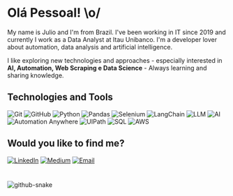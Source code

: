 # Olá Pessoal! \o/
 My name is Julio and I'm from Brazil. I've been working in IT since 2019 and currently I work as a Data Analyst at Itau Unibanco.
 I'm a developer lover about automation, data analysis and artificial intelligence.

 I like exploring new technologies and approaches - especially interested in **AI, Automation, Web Scraping e Data Science** - Always learning and sharing knowledge.
 ## Technologies and Tools
 ![Git](https://img.shields.io/badge/-Git-05122A?style=flat&logo=git)
 ![GitHub](https://img.shields.io/badge/-GitHub-05122A?style=flat&logo=github)
 ![Python](https://img.shields.io/badge/-Python-05122A?style=flat&logo=python)
 ![Pandas](https://img.shields.io/badge/-Pandas-05122A?style=flat&logo=pandas)
 ![Selenium](https://img.shields.io/badge/-Selenium-05122A?style=flat&logo=selenium)
 ![LangChain](https://img.shields.io/badge/-LangChain-05122A?style=flat&logo=chainlink)
 ![LLM](https://img.shields.io/badge/-LLM-05122A?style=flat&logo=openai)
 ![AI](https://img.shields.io/badge/-IA-05122A?style=flat&logo=openai)
 ![Automation Anywhere](https://img.shields.io/badge/-Automation%20Anywhere-05122A?style=flat&logo=automationanywhere)
 ![UIPath](https://img.shields.io/badge/-UiPath-05122A?style=flat&logo=uipath)
 ![SQL](https://img.shields.io/badge/-SQL-05122A?style=flat&logo=mysql)
 ![AWS](https://img.shields.io/badge/-AWS-05122A?style=flat&logo=amazonaws)
 
 ## Would you like to find me?
 [![LinkedIn](https://img.shields.io/badge/-LinkedIn-05122A?style=flat&logo=linkedin)](https://www.linkedin.com/in/jcesarbalduino/)
 [![Medium](https://img.shields.io/badge/-Medium-05122A?style=flat&logo=medium)](https://medium.com/@JCesarBalduino)
 [![Email](https://img.shields.io/badge/-Email-05122A?style=flat&logo=gmail)](mailto:jsilva.cesarbs@gmail.com)

 #

<picture>
  <source media="(prefers-color-scheme: dark)" srcset="github-snake-dark.svg" />
  <source media="(prefers-color-scheme: light)" srcset="github-snake.svg" />
  <img alt="github-snake" src="github-snake.svg" />
</picture>
